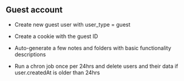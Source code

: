 ## Guest account

- Create new guest user with user_type = guest

- Create a cookie with the guest ID

- Auto-generate a few notes and folders with basic functionality descriptions

- Run a chron job once per 24hrs and delete users and their data if user.createdAt is older than 24hrs
